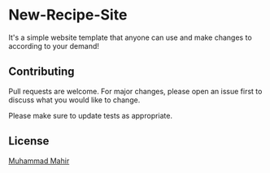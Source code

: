 # New-Recipe-Site

It's a simple website template that anyone can use and make changes to according to your demand!

## Contributing

Pull requests are welcome. For major changes, please open an issue first
to discuss what you would like to change.

Please make sure to update tests as appropriate.

## License

[Muhammad Mahir](https://linktr.ee/muhammad_mahir)
